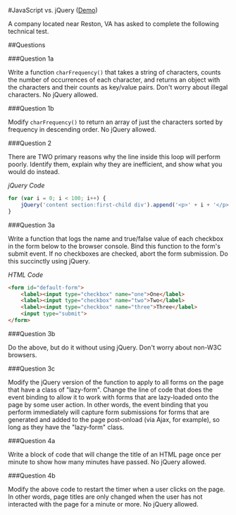 #JavaScript vs. jQuery (<a href = "https://boiling-oasis-9746.herokuapp.com" target = "_blank">Demo</a>)

A company located near Reston, VA has asked to complete the following technical 
test.

##Questions

###Question 1a

Write a function `charFrequency()` that takes a string of characters, counts 
the number of occurrences of each character, and returns an object with the 
characters and their counts as key/value pairs. Don't worry about illegal 
characters. No jQuery allowed.

###Question 1b

Modify `charFrequency()` to return an array of just the characters sorted by 
frequency in descending order. No jQuery allowed.

###Question 2

There are TWO primary reasons why the line inside this loop will perform poorly. 
Identify them, explain why they are inefficient, and show what you would do instead.

*jQuery Code*

```javascript
for (var i = 0; i < 100; i++) {
	jQuery('content section:first-child div').append('<p>' + i + '</p>');
}
```

###Question 3a

Write a function that logs the name and true/false value of each checkbox in the form 
below to the browser console. Bind this function to the form's submit event. If no 
checkboxes are checked, abort the form submission. Do this succinctly using jQuery.

*HTML Code*

```html
<form id="default-form">
	<label><input type="checkbox" name="one">One</label>
	<label><input type="checkbox" name="two">Two</label>
	<label><input type="checkbox" name="three">Three</label>
	<input type="submit">
</form>
```

###Question 3b

Do the above, but do it without using jQuery. Don't worry about non-W3C browsers.

###Question 3c

Modify the jQuery version of the function to apply to all forms on the page that 
have a class of "lazy-form". Change the line of code that does the event binding to 
allow it to work with forms that are lazy-loaded onto the page by some user action. 
In other words, the event binding that you perform immediately will capture form 
submissions for forms that are generated and added to the page post-onload (via 
Ajax, for example), so long as they have the "lazy-form" class.

###Question 4a

Write a block of code that will change the title of an HTML page once per minute to 
show how many minutes have passed. No jQuery allowed.

###Question 4b

Modify the above code to restart the timer when a user clicks on the page. In other 
words, page titles are only changed when the user has not interacted with the page 
for a minute or more. No jQuery allowed.